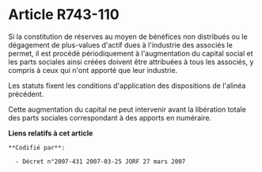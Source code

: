 # Article R743-110

Si la constitution de réserves au moyen de bénéfices non distribués ou le dégagement de plus-values d'actif dues à
l'industrie des associés le permet, il est procédé périodiquement à l'augmentation du capital social et les parts sociales
ainsi créées doivent être attribuées à tous les associés, y compris à ceux qui n'ont apporté que leur industrie.

Les statuts fixent les conditions d'application des dispositions de l'alinéa précédent.

Cette augmentation du capital ne peut intervenir avant la libération totale des parts sociales correspondant à des apports en
numéraire.

**Liens relatifs à cet article**

	**Codifié par**:

	  - Décret n°2007-431 2007-03-25 JORF 27 mars 2007
